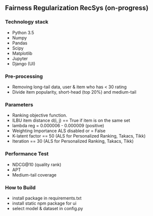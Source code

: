 ## Fairness Regularization RecSys (on-progress)

### Technology stack
* Python 3.5
* Numpy
* Pandas
* Scipy
* Matplotlib
* Jupyter
* Django (UI)

### Pre-processing
* Removing long-tail data, user & item who has < 30 rating
* Divide item popularity, short-head (top 20%) and medium-tail

### Parameters
* Ranking objective function.
* ILBU item distance d(i, j) == True if item is on the same set
* lambda reg = 0.000006 - 0.000009 (positive)
* Weighting Importance ALS disabled or = False
* K-latent factor == 50 (ALS for Personalized Ranking, Takacs, Tikk)
* Iteration == 30 (ALS for Personalized Ranking, Takacs, Tikk)

### Performance Test
* NDCG@10 (quality rank)
* APT
* Medium-tail coverage

### How to Build
* install package in requirements.txt
* install static npm package for ui
* select model & dataset in config.py